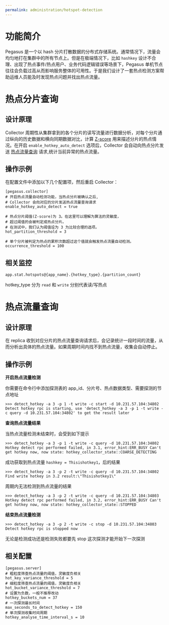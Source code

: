 ```yaml
---
permalink: administration/hotspot-detection
---
```


# 功能简介
Pegasus 是一个以 hash 分片打散数据的分布式存储系统。通常情况下，流量会均匀地打在集群中的所有节点上。但是在极端情况下，比如 `hashkey` 设计不合理、出现了热点事件/热点用户、业务代码逻辑错误等场景下，Pegasus 单机节点往往会负载过高从而影响服务整体的可用性。于是我们设计了一套热点检测方案帮助运维人员能及时发现热点问题并找出热点流量。

# 热点分片查询

## 设计原理
Collector 周期性从集群拿到的各个分片的读写流量进行数据分析，对每个分片通过纵向的历史数据和横向同期数据对比，计算 [Z-score](https://en.wikipedia.org/wiki/Standard_score) 用来描述分片的热点情况。在开启 `enable_hotkey_auto_detect` 选项后，Collector 会自动向热点分片发送 [热点流量查询](#热点流量查询) 请求,统计当前异常的热点流量。

## 操作示例
在配置文件中添加以下几个配置项，然后重启 Collector：
```shell
[pegasus.collector]
# 开启热点流量自动检测功能，当热点分片被确认之后,
# Collector 会向对应的分片发送热点流量查询请求
enable_hotkey_auto_detect = true

# 热点分片阈值(Z-score)为 3。在这里可以理解为算法的灵敏度，
# 超过阈值的会被判定成热点分片。
# 在测试中，我们认为阈值设为 3 为比较合理的选项。
hot_partition_threshold = 3

# 单个分片被判定为热点的累积次数超过这个值就会触发热点流量自动检测。
occurrence_threshold = 100
```

## 相关监控
```
app.stat.hotspots@{app_name}.{hotkey_type}.{partition_count}
```
hotkey_type 分为 `read` 和 `write` 分别代表读/写热点

# 热点流量查询
## 设计原理
在 replica 收到对应分片的热点流量查询请求后，会记录统计一段时间的流量，从而分析出具体的热点流量。如果周期时间内找不到热点流量，收集会自动停止。

## 操作示例
**开启热点流量检测**

你需要在命令行中添加探测表的 app_id、分片号、热点数据类型、需要探测的节点地址
```
>>> detect_hotkey -a 3 -p 1 -t write -c start -d 10.231.57.104:34802
Detect hotkey rpc is starting, use 'detect_hotkey -a 3 -p 1 -t write -c query -d 10.231.57.104:34802' to get the result later
```
**查询热点流量结果**

当热点流量检测未结束时，会受到如下提示
```
>>> detect_hotkey -a 3 -p 1 -t write -c query -d 10.231.57.104:34802
Hotkey detect rpc performed failed, in 3.1, error_hint:ERR_BUSY Can't get hotkey now, now state: hotkey_collector_state::COARSE_DETECTING
```

成功获取到热点流量 `hashkey = Thisishotkey1`，后的结果
```
>>> detect_hotkey -a 3 -p 2 -t write -c query -d 10.231.57.104:34802
Find write hotkey in 3.2 result:\"Thisishotkey1\"
```

周期内无法检测到热点流量的结果
```
>>> detect_hotkey -a 3 -p 2 -t write -c query -d 10.231.57.104:34803
Hotkey detect rpc performed failed, in 3.2, error_hint:ERR_BUSY Can't get hotkey now, now state: hotkey_collector_state::STOPPED
```

**结束热点流量检测**
```
>>> detect_hotkey -a 3 -p 2 -t write -c stop -d 10.231.57.104:34803
Detect hotkey rpc is stopped now
```
无论是检测成功还是检测失败都要先 stop 这次探测才能开始下一次探测

## 相关配置
```shell
[pegasus.server]
# 粗粒度筛查热点流量的阈值，灵敏度负相关
hot_key_variance_threshold = 5
# 细粒度筛查热点流量的阈值，灵敏度负相关
hot_bucket_variance_threshold = 7
# 设置为负数，一般不推荐改动
hotkey_buckets_num = 37
# 一次探测最长时间
max_seconds_to_detect_hotkey = 150
# 单次探测收集时间周期
hotkey_analyse_time_interval_s = 10
```
